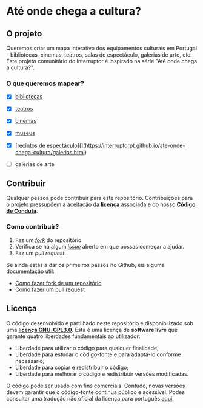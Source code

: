 # Até onde chega a cultura?

## O projeto

Queremos criar um mapa interativo dos equipamentos culturais em Portugal - bibliotecas, cinemas, teatros, salas de espectáculo, galerias de arte, etc.
Este projeto comunitário do Interruptor é inspirado na série "Até onde chega a cultura?".

### O que queremos mapear?

- [x] [bibliotecas](https://interruptorpt.github.io/ate-onde-chega-cultura/bibliotecas)
- [x] [teatros](https://interruptorpt.github.io/ate-onde-chega-cultura/teatros)
- [x] [cinemas](https://interruptorpt.github.io/ate-onde-chega-cultura/cinemas)
- [x] [museus](https://interruptorpt.github.io/ate-onde-chega-cultura/museus)
- [x] [recintos de espectáculo](](https://interruptorpt.github.io/ate-onde-chega-cultura/galerias.html)
- [ ] galerias de arte


## Contribuir

Qualquer pessoa pode contribuir para este repositório. Contribuições para o projeto pressupõem a aceitação da **[licença](LICENSE)** associada e do nosso **[Código de Conduta](code_of_conduct.md)**.

### Como contribuir?

1. Faz um *[fork](https://github.com/InterruptorPt/ate-onde-chega-cultura/fork)* do repositório.
2. Verifica se há algum *[issue](https://github.com/InterruptorPt/ate-onde-chega-cultura/issues)* aberto em que possas começar a ajudar.
3. Faz um *pull request*.

Se ainda estás a dar os primeiros passos no Github, eis alguma documentação útil:

- [Como fazer fork de um repositório](https://docs.github.com/en/free-pro-team@latest/github/getting-started-with-github/fork-a-repo)
- [Como fazer um pull request](https://docs.github.com/pt/free-pro-team@latest/github/collaborating-with-issues-and-pull-requests/creating-a-pull-request)

## Licença

O código desenvolvido e partilhado neste repositório é disponibilizado sob uma **[licença GNU-GPL3.0](LICENSE)**. Esta é uma licença de **software livre** que garante quatro liberdades fundamentais ao utilizador:

- Liberdade para utilizar o código para qualquer finalidade;
- Liberdade para estudar o código-fonte e para adaptá-lo conforme necessário;
- Liberdade para copiar e redistribuir o código;
- Liberdade para melhorar o código e redistribuir versões modificadas.

O código pode ser usado com fins comerciais. Contudo, novas versões devem garantir que o código-fonte continua público e acessível.
Podes consultar uma tradução não oficial da licença para português [aqui](http://licencas.softwarelivre.org/gpl-3.0.pt-br.html).
